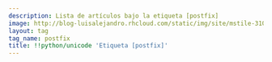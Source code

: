 ```yaml
---
description: Lista de artículos bajo la etiqueta [postfix]
image: http://blog-luisalejandro.rhcloud.com/static/img/site/mstile-310x310.png
layout: tag
tag_name: postfix
title: !!python/unicode 'Etiqueta [postfix]'
---
```

